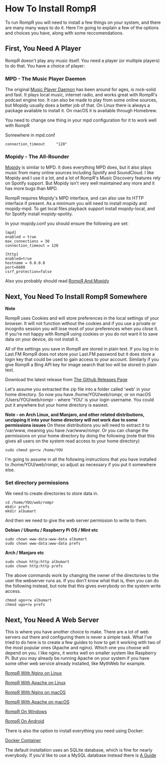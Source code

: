 # How To Install RompЯ

To run RompЯ you will need to install a few things on your system, and there are many many ways to do it. Here I'm going to explain a few of the options and choices you have,
along with some reccomendations.

## First, You Need A Player

RompЯ doesn't play any music itself. You need a player (or multiple players) to do that. You have a choice of player:

### MPD - The Music Player Daemon

The original [Music Player Daemon](https://www.musicpd.org/) has been around for ages, is rock-solid and fast. It plays local music, internet radio, and works great with RompЯ's podcast engine too.
It can also be made to play from some online sources, but Mopidy usually does a better job of that.
On Linux there is always a package available to install it. On macOS it is available through Homebrew.

You need to change one thing in your mpd configuration for it to work well with RompЯ

Somewhere in mpd.conf

    connection_timeout     "120"

### Mopidy - The All-Rounder

[Mopidy](http://www.mopidy.com) is similar to MPD. It does everything MPD does, but it also plays music from many online sources including Spotify and SoundCloud. I like Mopidy and I use it a lot,
and a lot of RompЯ's Music Discovery features rely on Spotify support. But Mopidy isn't very well maintained any more and it has more bugs than MPD.

RompЯ requires Mopidy's MPD interface, and can also use its HTTP interface if present. As a minimum you will need to install mopidy and mopidy-mpd. To get local files playback support install mopidy-local, and for Spotify install mopidy-spotity.

In your mopidy.conf you should ensure the following are set:

    [mpd]
    enabled = true
    max_connections = 30
    connection_timeout = 120

    [http]
    enabled=true
    hostname = 0.0.0.0
    port=6680
    csrf_protection=false

Also you probably should read [RompЯ And Mopidy](/RompR/Rompr-And-Mopidy)

## Next, You Need To Install RompЯ Somewhere

**Note**

RompЯ uses Cookies and will store preferences in the local settings of your browser. It will not function without the cookies and if you use a private or incognito session you will
lose most of your preferences when you close it. If you're not happy with RompЯ using cookies or you do not want it to save data on your device, do not install it.

All of the settings you save in RompЯ are stored in plain text. If you log in to Last.FM RompЯ does not store your Last.FM password
but it does store a login key that could be used to gain access to your account. Similarly if you give RompЯ a Bing API key for image search that too will be stored in plain text.

Download the latest release from [The Github Releases Page](https://github.com/fatg3erman/RompR/releases)

Let's assume you extracted the zip file into a folder called 'web' in your home directory. So now you have /home/YOU/web/rompr, or on macOS /Users/YOU/web/rompr - where 'YOU' is your login username.
You could put it anywhere but your home directory is easiest.

**Note - on Arch Linux, and Manjaro, and other related distributions, unzipping it into your home directory will not work due to some permissions issues**
On these distributions you will need to extract it to /var/www, meaning you have /var/www/rompr.
Or you can change the permissions on your home directory by doing the following (note that this gives all users on the system read access to your home directory)

    sudo chmod go+rw /home/YOU

I'm going to assume in all the following instructions that you have installed to /home/YOU/web/rompr, so adjust as necessary if you put it somewhere else.

### Set directory permissions

We need to create directories to store data in.

    cd /home/YOU/web/rompr
    mkdir prefs
    mkdir albumart

And then we need to give the web server permission to write to them.

**Debian / Ubuntu / Raspberry Pi OS / Mint etc**

    sudo chown www-data:www-data albumart
    sudo chown www-data:www-data prefs

**Arch / Manjaro etc**

    sudo chown http:http albumart
    sudo chown http:http prefs

The above commands work by changing the owner of the directories to the user the webserver runs as. If you don't know what that is, then you can do the
following instead, but note that this gives everybody on the system write access.

    chmod ugo+rw albumart
    chmod ugo+rw prefs

## Next, You Need A Web Server

This is where you have another choice to make. There are a lot of web servers out there and configuring them is never a simple task.
What I've tried to do here is to create a few guides to how to get it working with two of the most popular ones (Apache and nginx).
Which one you choose will depend on you. I like nginx, it works well on smaller system like Raspberry Pi.
But you may already be running Apache on your system if you have some other web service already installed, like MythWeb for example.

[RompЯ With Nginx on Linux](/RompR/Recommended-Installation-on-Linux)

[RompЯ With Apache on Linux](/RompR/Installation-on-Linux-Alternative-Method)

[RompЯ With Nginx on macOS](/RompR/macOS-With-Nginx)

[RompЯ With Apache on macOS](/RompR/Installation-on-macOS)

[RompЯ On Windows](/RompR/Installation-on-Windows)

[RompЯ On Android](/RompR/Installation-on-Android)

There is also the option to install everything you need using Docker:

[Docker Container](/RompR/Installation-with-Docker)

The default installation uses an SQLite database, which is fine for nearly everybody. If you'd like to use a MySQL database instead there is [A Guide](/RompR/Using-a-MySQL-server)